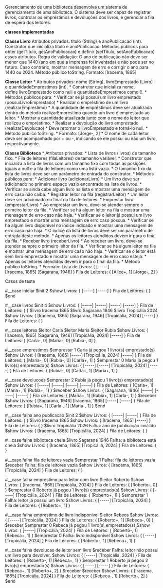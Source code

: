 Gerenciamento de uma biblioteca
desenvolva um sistema de gerenciamento de uma biblioteca. O sistema deve ser capaz de registrar livros, controlar os empréstimos e devoluções dos livros, e gerenciar a fila de espera dos leitores.

**classes implementadas**

**Classe Livro**
Atributos privados: titulo (String) e anoPublicacao (int).
Construtor que inicializa titulo e anoPublicacao.
Métodos públicos para obter (getTitulo, getAnoPublicacao) e definir (setTitulo, setAnoPublicacao) esses atributos.
   Regra de validação:   O ano de publicação não deve ser menor que 1440 (ano em que a imprensa foi inventada) e não pode ser no futuro. Caso contrário, mostrar mensagem de erro e corrigir o ano para 1440 ou 2024.
Método público toString.
Formato: [Iracema, 1865]

**Classe Leitor**
    * Atributos privados: nome (String), livroEmprestado (Livro) e quantidadeEmprestimos (int).
    * Construtor que inicializa nome, define livroEmprestado como null e quantidadeEmprestimos como 0.
    * Métodos públicos para:
        * Verificar se já possui um livro emprestado (possuiLivroEmprestado)
        * Realizar o empréstimo de um livro (realizarEmprestimo)
            * A quantidade de empréstimos deve ser atualizada dentro do método realizarEmprestimo quando um livro é emprestado ao leitor.
            * Mostrar a quantidade atualizada junto com o nome do leitor que realizou o empréstimo.
        * Realizar a devolução do livro emprestado (realizarDevolucao)
            * Deve retornar o livroEmprestado e torná-lo null.
    * Método público toString.
        * Formato: [Jorge-, 2]
        * O nome de cada leitor deve ser acompanhado por + ou -, indicando se ele possui ou não um livro, respectivamente.

**Classe Biblioteca**
    * Atributos privados:
        * Lista de livros (livros) de tamanho fixo.
        * Fila de leitores (filaLeitores) de tamanho variável.
    * Construtor que inicializa a lista de livros com um tamanho fixo com todas as posições iguais a null e a fila de leitores como uma lista vazia.
        * O tamanho fixo da lista de livros deve ser um parâmetro de entrada do construtor.
    * Métodos públicos para:
        * Adicionar livro (adicionarLivro)
            * Um livro deve ser adicionado no primeiro espaço vazio encontrado na lista de livros.
            * Verificar se ainda cabe algum livro na lista e mostrar uma mensagem de erro caso não caiba.
        * Registrar leitor na fila (registrarLeitor)
            * Um leitor deve ser adicionado no final da fila de leitores.
        * Emprestar livro (emprestarLivro)
            * Ao emprestar um livro, deve-se atender sempre o primeiro leitor da fila.
            * Verificar se há algum leitor na fila e mostrar uma mensagem de erro caso não haja.
            * Verificar se o leitor já possui um livro emprestado e mostrar uma mensagem de erro caso possua.
            * Verificar se há algum livro disponível no índice indicado e mostrar uma mensagem de erro caso não haja.
                * O índice da lista de livros deve ser um parâmetro de entrada deste método.
            * Apenas os leitores atendidos devem ir para o final da fila.
        * Receber livro (receberLivro)
            * Ao receber um livro, deve-se atender sempre o primeiro leitor da fila.
            * Verificar se há algum leitor na fila e mostrar uma mensagem de erro caso não haja.
            * Verificar se o leitor está sem livro emprestado e mostrar uma mensagem de erro caso esteja.
            * Apenas os leitores atendidos devem ir para o final da fila.
    * Método público toString.
        * Formato: Lista de Livros: { [-----] [Iracema, 1865] [Sagarana, 1946] } Fila de Leitores: { [Alice+, 1] [Jorge-, 2] }



  Casos de teste

#__case iniciar
$init 2
$show
Livros: { [-----] [-----] }
Fila de Leitores: { }
$end


#__case livros
$init 4
$show
Livros: { [-----] [-----] [-----] [-----] }
Fila de Leitores: { }
$livro Iracema 1865
$livro Sagarana 1946
$livro Tropicália 2024
$show
Livros: { [Iracema, 1865] [Sagarana, 1946] [Tropicália, 2024] [-----] }
Fila de Leitores: { }

#__case leitores
$leitor Carla
$leitor Maria
$leitor Rubia
$show
Livros: { [Iracema, 1865] [Sagarana, 1946] [Tropicália, 2024] [-----] }
Fila de Leitores: { [Carla-, 0] [Maria-, 0] [Rubia-, 0] }

#__case emprestimos
$emprestar 1
Carla já pegou 1 livro(s) emprestado(s)
$show
Livros: { [Iracema, 1865] [-----] [Tropicália, 2024] [-----] }
Fila de Leitores: { [Maria-, 0] [Rubia-, 0] [Carla+, 1] }
$emprestar 0
Maria já pegou 1 livro(s) emprestado(s)
$show
Livros: { [-----] [-----] [Tropicália, 2024] [-----] }
Fila de Leitores: { [Rubia-, 0] [Carla+, 1] [Maria+, 1] }

#__case devolucoes
$emprestar 2
Rubia já pegou 1 livro(s) emprestado(s)
$show
Livros: { [-----] [-----] [-----] [-----] }
Fila de Leitores: { [Carla+, 1] [Maria+, 1] [Rubia+, 1] }
$receber
$show
Livros: { [Sagarana, 1946] [-----] [-----] [-----] }
Fila de Leitores: { [Maria+, 1] [Rubia+, 1] [Carla-, 1] }
$receber
$show
Livros: { [Sagarana, 1946] [Iracema, 1865] [-----] [-----] }
Fila de Leitores: { [Rubia+, 1] [Carla-, 1] [Maria-, 1] }
$end





#__case falha ano publicacao
$init 2
$show
Livros: { [-----] [-----] }
Fila de Leitores: { }
$livro Iracema 1865
$show
Livros: { [Iracema, 1865] [-----] }
Fila de Leitores: { }
$livro Tropicália 2026
Falha: ano de publicação inválido
$show
Livros: { [Iracema, 1865] [Tropicália, 2024] }
Fila de Leitores: { }

#__case falha biblioteca cheia
$livro Sagarana 1946
Falha: a biblioteca está cheia
$show
Livros: { [Iracema, 1865] [Tropicália, 2024] }
Fila de Leitores: { }

#__case falha fila de leitores vazia
$emprestar 1
Falha: fila de leitores vazia
$receber
Falha: fila de leitores vazia
$show
Livros: { [Iracema, 1865] [Tropicália, 2024] }
Fila de Leitores: { }

#__case falha emprestimo para leitor com livro
$leitor Roberto
$show
Livros: { [Iracema, 1865] [Tropicália, 2024] }
Fila de Leitores: { [Roberto-, 0] }
$emprestar 0
Roberto já pegou 1 livro(s) emprestado(s)
$show
Livros: { [-----] [Tropicália, 2024] }
Fila de Leitores: { [Roberto+, 1] }
$emprestar 1
Falha: leitor já possui um livro
$show
Livros: { [-----] [Tropicália, 2024] }
Fila de Leitores: { [Roberto+, 1] }

#__case falha emprestimo de livro indisponivel
$leitor Rebeca
$show
Livros: { [-----] [Tropicália, 2024] }
Fila de Leitores: { [Roberto+, 1] [Rebeca-, 0] }
$receber
$emprestar 0
Rebeca já pegou 1 livro(s) emprestado(s)
$show
Livros: { [-----] [Tropicália, 2024] }
Fila de Leitores: { [Roberto-, 1] [Rebeca+, 1] }
$emprestar 0
Falha: livro indisponível
$show
Livros: { [-----] [Tropicália, 2024] }
Fila de Leitores: { [Roberto-, 1] [Rebeca+, 1] }

#__case falha devolucao de leitor sem livro
$receber
Falha: leitor não possui um livro para devolver.
$show
Livros: { [-----] [Tropicália, 2024] }
Fila de Leitores: { [Roberto-, 1] [Rebeca+, 1] }
$emprestar 1
Roberto já pegou 2 livro(s) emprestado(s)
$show
Livros: { [-----] [-----] }
Fila de Leitores: { [Rebeca+, 1] [Roberto+, 2] }
$receber
$receber
$show
Livros: { [Iracema, 1865] [Tropicália, 2024] }
Fila de Leitores: { [Rebeca-, 1] [Roberto-, 2] }
$end

